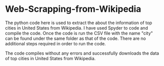 # Web-Scrapping-from-Wikipedia

The python code here is used to extract the about the information of top cities in United States from Wikipedia. I have used Spyder to code and compile the code. Once the code is run the CSV file with the name "city" can be found under the same folder as that of the code. There are no additional steps required in order to run the code. 

The code compiles without any errors and successfully downloads the data of top cities in United States from Wikipedia.
